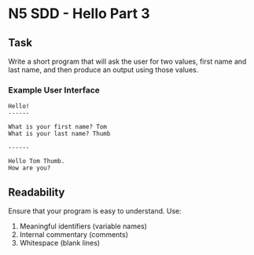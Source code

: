 # N5 SDD - Hello Part 3

## Task

Write a short program that will ask the user for two values, first name and last name, and then produce an output using those values.


### Example User Interface

```
Hello!
------

What is your first name? Tom
What is your last name? Thumb

------

Hello Tom Thumb.
How are you?
```


## Readability

Ensure that your program is easy to understand.  Use:

1. Meaningful identifiers (variable names)
2. Internal commentary (comments)
3. Whitespace (blank lines)

